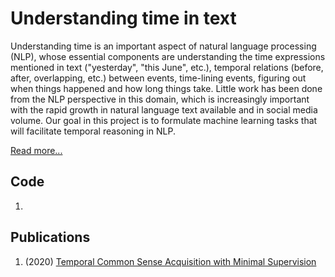 # Understanding time in text

Understanding time is an important aspect of natural language processing (NLP), whose essential components are understanding the time expressions mentioned in text ("yesterday", "this June", etc.), temporal relations (before, after, overlapping, etc.) between events, time-lining events, figuring out when things happened and how long things take. Little work has been done from the NLP perspective in this domain, which is increasingly important with the rapid growth in natural language text available and in social media volume. Our goal in this project is to formulate machine learning tasks that will facilitate temporal reasoning in NLP.

[Read more...](http://cogcomp.org/page/project_view/51)

## Code 

1. 

## Publications

1. (2020) [Temporal Common Sense Acquisition with Minimal Supervision](http://cogcomp.org/page/publication_view/904)
